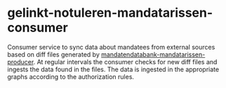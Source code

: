 # gelinkt-notuleren-mandatarissen-consumer

Consumer service to sync data about mandatees from external sources based on diff files generated by [mandatendatabank-mandatarissen-producer](http://github.com/lblod/mandatendatabank-mandatarissen-producer). At regular intervals the consumer checks for new diff files and ingests the data found in the files. The data is ingested in the appropriate graphs according to the authorization rules.
